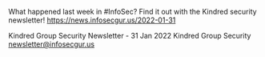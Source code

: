 What happened last week in #InfoSec? Find it out with the Kindred security newsletter!
https://news.infosecgur.us/2022-01-31

Kindred Group Security Newsletter - 31 Jan 2022
Kindred Group Security
newsletter@infosecgur.us
 
